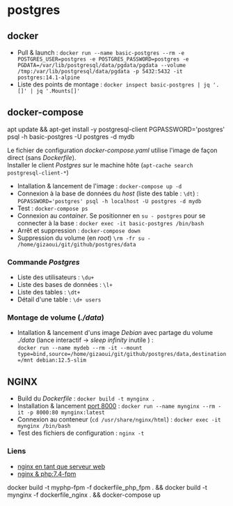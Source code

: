 # postgres

## docker

- Pull & launch : `docker run --name basic-postgres --rm -e POSTGRES_USER=postgres -e POSTGRES_PASSWORD=postgres -e PGDATA=/var/lib/postgresql/data/pgdata/pgdata --volume /tmp:/var/lib/postgresql/data/pgdata -p 5432:5432 -it postgres:14.1-alpine`
- Liste des points de montage : `docker inspect basic-postgres | jq '.[]' | jq '.Mounts[]'`

## docker-compose

apt update && apt-get install -y postgresql-client
PGPASSWORD='postgres' psql -h basic-postgres -U postgres -d mydb


Le fichier de configuration *docker-compose.yaml* utilise l'image de façon direct (sans *Dockerfile*).<br>
Installer le client *Postgres* sur le machine hôte (`apt-cache search postgresql-client-*`)

- Intallation & lancement de l'image : `docker-compose up -d`
- Connexion à la base de données du *host* (liste des table : `\dt`) : `PGPASSWORD='postgres' psql -h localhost -U postgres -d mydb`
- Test : `docker-compose ps`
- Connexion au *container*. Se positionner en `su - postgres` pour se connecter à la base : `docker exec -it basic-postgres /bin/bash`
- Arrêt et suppression : `docker-compose down`
- Suppression du volume (en *root*) `\rm -fr su - /home/gizaoui/git/github/postgres/data`

### Commande *Postgres* 

- Liste des utilisateurs : `\du+`
- Liste des bases de données : `\l+`
- Liste des tables : `\dt+`
- Détail d'une table : `\d+ users`

### Montage de volume (*./data*)

- Intallation & lancement d'uns image *Debian* avec partage du volume *./data* (lance interactif -> *sleep infinity* inutile ) :<br>
`docker run --name mydeb --rm -it --mount type=bind,source=/home/gizaoui/git/github/postgres/data,destination=/mnt debian:12.5-slim`


## NGINX

- Build du *Dockerfile* : `docker build -t mynginx .`
- Installation & lancement [port 8000](localhost:8000) : `docker run --name mynginx --rm -it -p 8000:80 mynginx:latest`
- Connexion au conteneur (`cd /usr/share/nginx/html`) : `docker exec -it mynginx /bin/bash`
- Test des fichiers de configuration : `nginx -t`


### Liens

- [nginx en tant que serveur web](https://www.it-connect.fr/debian-comment-installer-nginx-en-tant-que-serveur-web/)
- [nginx & php:7.4-fpm](https://gist.github.com/DanRibbens/f99147436b6f3ed270cd27a30519effc)

docker build -t myphp-fpm -f dockerfile_php_fpm . && docker build -t mynginx -f dockerfile_nginx . && docker-compose up